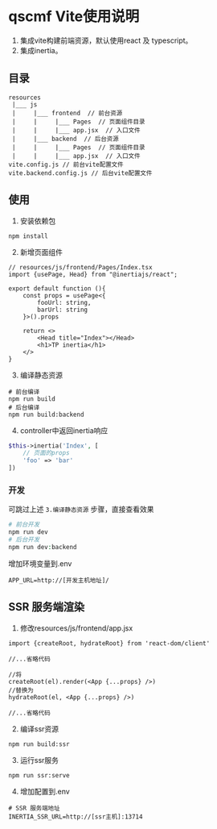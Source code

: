 # qscmf Vite使用说明

1. 集成vite构建前端资源，默认使用react 及 typescript。
2. 集成inertia。

## 目录

```text
resources
 |___ js
 |     |___ frontend  // 前台资源
 |     |     |___ Pages  // 页面组件目录
 |     |     |___ app.jsx  // 入口文件
 |     |___ backend  // 后台资源
 |     |     |___ Pages  // 页面组件目录
 |     |     |___ app.jsx  // 入口文件
vite.config.js // 前台vite配置文件
vite.backend.config.js // 后台vite配置文件
```

## 使用

1. 安装依赖包

```shell
npm install
```

2. 新增页面组件

```tsx
// resources/js/frontend/Pages/Index.tsx
import {usePage, Head} from "@inertiajs/react";

export default function (){
    const props = usePage<{
        fooUrl: string,
        barUrl: string
    }>().props

    return <>
        <Head title="Index"></Head>
        <h1>TP inertia</h1>
    </>
}
```

3. 编译静态资源

```shell
# 前台编译
npm run build
# 后台编译
npm run build:backend
```

4. controller中返回inertia响应

```php
$this->inertia('Index', [
    // 页面的props
    'foo' => 'bar'
])
```

### 开发

可跳过上述 ```3.编译静态资源``` 步骤，直接查看效果

```php
# 前台开发
npm run dev
# 后台开发
npm run dev:backend
```

增加环境变量到.env

```dotenv
APP_URL=http://[开发主机地址]/
```

## SSR 服务端渲染

1. 修改resources/js/frontend/app.jsx

```tsx 
import {createRoot, hydrateRoot} from 'react-dom/client'

//...省略代码

//将
createRoot(el).render(<App {...props} />)
//替换为
hydrateRoot(el, <App {...props} />)

//...省略代码
```

2. 编译ssr资源

```shell
npm run build:ssr
```

3. 运行ssr服务

```shell
npm run ssr:serve
```

4. 增加配置到.env

```dotenv
# SSR 服务端地址
INERTIA_SSR_URL=http://[ssr主机]:13714
```